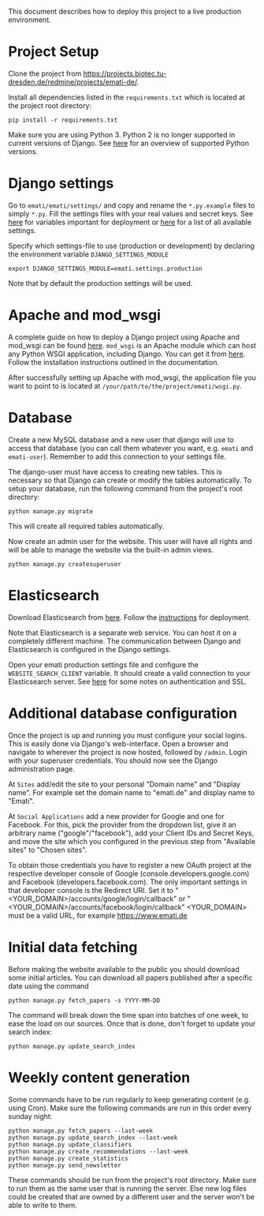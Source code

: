 This document describes how to deploy this project to a live production environment.


# Project Setup
Clone the project from https://projects.biotec.tu-dresden.de/redmine/projects/emati-de/.

Install all dependencies listed in the `requirements.txt` which is located at the project root directory:
```
pip install -r requirements.txt
```

Make sure you are using Python 3. Python 2 is no longer supported in current versions of Django. See [here](https://docs.djangoproject.com/en/2.1/faq/install/#faq-python-version-support) for an overview of supported Python versions.


# Django settings
Go to `emati/emati/settings/` and copy and rename the `*.py.example` files to simply `*.py`. Fill the settings files with your real values and secret keys. See [here](https://docs.djangoproject.com/en/2.1/howto/deployment/checklist/) for variables important for deployment or [here](https://docs.djangoproject.com/en/2.1/ref/settings/) for a list of all available settings.

Specify which settings-file to use (production or development) by declaring the environment variable `DJANGO_SETTINGS_MODULE`
```
export DJANGO_SETTINGS_MODULE=emati.settings.production
```
Note that by default the production settings will be used.


# Apache and mod_wsgi
A complete guide on how to deploy a Django project using Apache and mod_wsgi can be found [here](https://docs.djangoproject.com/en/2.1/howto/deployment/). `mod_wsgi` is an Apache module which can host any Python WSGI application, including Django. You can get it from [here](https://modwsgi.readthedocs.io/en/develop/#). Follow the installation instructions outlined in the documentation.

After successfully setting up Apache with mod_wsgi, the application file you want to point to is located at `/your/path/to/the/project/emati/wsgi.py`.


# Database
Create a new MySQL database and a new user that django will use to access that database (you can call them whatever you want, e.g. `emati` and `emati-user`). Remember to add this connection to your settings file.

The django-user must have access to creating new tables. This is necessary so that Django can create or modify the tables automatically. To setup your database, run the following command from the project's root directory:
```
python manage.py migrate
```
This will create all required tables automatically.

Now create an admin user for the website. This user will have all rights and will be able to manage the website via the built-in admin views.
```
python manage.py createsuperuser
```


# Elasticsearch
Download Elasticsearch from [here](https://www.elastic.co/downloads/elasticsearch). 
Follow the [instructions](https://www.elastic.co/guide/en/elasticsearch/guide/current/deploy.html) for deployment.

Note that Elasticsearch is a separate web service. You can host it on a completely different machine. The communication between Django and Elasticsearch is configured in the Django settings.

Open your emati production settings file and configure the `WEBSITE_SEARCH_CLIENT` variable. It should create a valid connection to your Elasticsearch server. See [here](https://elasticsearch-py.readthedocs.io/en/master/#ssl-and-authentication) for some notes on authentication and SSL.


# Additional database configuration
Once the project is up and running you must configure your social logins. This is easily done via Django's web-interface. Open a browser and navigate to wherever the project is now hosted, followed by `/admin`. Login with your superuser credentials. You should now see the Django administration page.

At `Sites` add/edit the site to your personal "Domain name" and "Display name". For example set the domain name to "emati.de" and display name to "Emati".

At `Social Applications` add a new provider for Google and one for Facebook. For this, pick the provider from the dropdown list, give it an arbitrary name ("google"/"facebook"), add your Client IDs and Secret Keys, and move the site which you configured in the previous step from "Available sites" to "Chosen sites".

To obtain those credentials you have to register a new OAuth project at the respective developer console of Google (console.developers.google.com) and Facebook (developers.facebook.com). The only important settings in that developer console is the Redirect URI. Set it to "<YOUR_DOMAIN>/accounts/google/login/callback" or "<YOUR_DOMAIN>/accounts/facebook/login/callback"
<YOUR_DOMAIN> must be a valid URL, for example https://www.emati.de


# Initial data fetching
Before making the website available to the public you should download some initial articles. You can download all papers published after a specific date using the command
```
python manage.py fetch_papers -s YYYY-MM-DD
```
The command will break down the time span into batches of one week, to ease the load on our sources. Once that is done, don't forget to update your search index:
```
python manage.py update_search_index
```


# Weekly content generation
Some commands have to be run regularly to keep generating content (e.g. using Cron). Make sure the following commands are run in this order every sunday night:
```
python manage.py fetch_papers --last-week
python manage.py update_search_index --last-week
python manage.py update_classifiers
python manage.py create_recommendations --last-week
python manage.py create_statistics
python manage.py send_newsletter
```

These commands should be run from the project's root directory. Make sure to run them as the same user that is running the server. Else new log files could be created that are owned by a different user and the server won't be able to write to them.